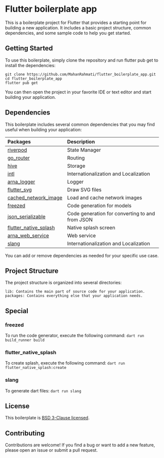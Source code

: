 # Flutter boilerplate app

This is a boilerplate project for Flutter that provides a starting point for building a new application. It includes a basic project structure, common dependencies, and some sample code to help you get started.

## Getting Started

To use this boilerplate, simply clone the repository and run flutter pub get to install the dependencies:

```
git clone https://github.com/MahanRahmati/flutter_boilerplate_app.git
cd flutter_boilerplate_app
flutter pub get
```

You can then open the project in your favorite IDE or text editor and start building your application.

## Dependencies

This boilerplate includes several common dependencies that you may find useful when building your application:

| Packages                                                                 | Description                                     |
| :----------------------------------------------------------------------- | :---------------------------------------------- |
| [riverpod](https://pub.dev/packages/riverpod/)                           | State Manager                                   |
| [go_router](https://pub.dev/packages/go_router/)                         | Routing                                         |
| [hive](https://pub.dev/packages/hive/)                                   | Storage                                         |
| [intl](https://pub.dev/packages/intl/)                                   | Internationalization and Localization           |
| [arna_logger](https://pub.dev/packages/arna_logger/)                     | Logger                                          |
| [flutter_svg](https://pub.dev/packages/flutter_svg/)                     | Draw SVG files                                  |
| [cached_network_image](https://pub.dev/packages/cached_network_image/)   | Load and cache network images                   |
| [freezed](https://pub.dev/packages/freezed/)                             | Code generation for models                      |
| [json_serializable](https://pub.dev/packages/json_serializable/)         | Code generation for converting to and from JSON |
| [flutter_native_splash](https://pub.dev/packages/flutter_native_splash/) | Native splash screen                            |
| [arna_web_service](https://pub.dev/packages/arna_web_service)            | Web service                                     |
| [slang](https://pub.dev/packages/slang)                                  | Internationalization and Localization           |

You can add or remove dependencies as needed for your specific use case.

## Project Structure

The project structure is organized into several directories:

    lib: Contains the main part of source code for your application.
    packages: Contains everything else that your application needs.

## Special

### freezed

To run the code generator, execute the following command: `dart run build_runner build`

### flutter_native_splash

To create splash, execute the following command: `dart run flutter_native_splash:create`

### slang

To generate dart files: `dart run slang`

## License

This boilerplate is [BSD 3-Clause licensed](./LICENSE).

## Contributing

Contributions are welcome! If you find a bug or want to add a new feature, please open an issue or submit a pull request.
